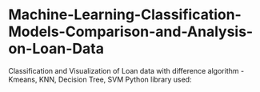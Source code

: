 # Machine-Learning-Classification-Models-Comparison-and-Analysis-on-Loan-Data
Classification and Visualization of Loan data with difference algorithm - Kmeans, KNN, Decision Tree, SVM 
Python library used:
